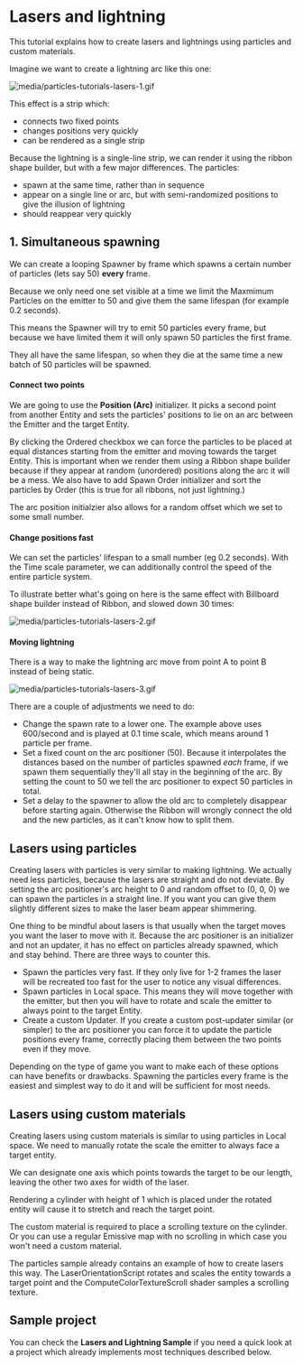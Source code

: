 # Lasers and lightning

This tutorial explains how to create lasers and lightnings using particles and custom materials.

Imagine we want to create a lightning arc like this one:

![media/particles-tutorials-lasers-1.gif](media/particles-tutorials-lasers-1.gif)

This effect is a strip which:

* connects two fixed points
* changes positions very quickly
* can be rendered as a single strip
 
Because the lightning is a single-line strip, we can render it using the ribbon shape builder, but with a few major differences. The particles:

* spawn at the same time, rather than in sequence
* appear on a single line or arc, but with semi-randomized positions to give the illusion of lightning
* should reappear very quickly

## 1. Simultaneous spawning

We can create a looping Spawner by frame which spawns a certain number of particles (lets say 50) **every** frame.

Because we only need one set visible at a time we limit the Maxmimum Particles on the emitter to 50 and give them the same lifespan (for example 0.2 seconds).

This means the Spawner will try to emit 50 particles every frame, but because we have limited them it will only spawn 50 particles the first frame.

They all have the same lifespan, so when they die at the same time a new batch of 50 particles will be spawned.

#### Connect two points

We are going to use the **Position (Arc)** initializer. It picks a second point from another Entity and sets the particles' positions to lie on an arc between the Emitter and the target Entity.

By clicking the Ordered checkbox we can force the particles to be placed at equal distances starting from the emitter and moving towards the target Entity.
This is important when we render them using a Ribbon shape builder because if they appear at random (unordered) positions along the arc it will be a mess. 
We also have to add Spawn Order initializer and sort the particles by Order (this is true for all ribbons, not just lightning.)

The arc position initialzier also allows for a random offset which we set to some small number.

#### Change positions fast

We can set the particles' lifespan to a small number (eg 0.2 seconds). With the Time scale parameter, we can additionally control the speed of the entire particle system.

To illustrate better what's going on here is the same effect with Billboard shape builder instead of Ribbon, and slowed down 30 times:

![media/particles-tutorials-lasers-2.gif](media/particles-tutorials-lasers-2.gif)

#### Moving lightning

There is a way to make the lightning arc move from point A to point B instead of being static.

![media/particles-tutorials-lasers-3.gif](media/particles-tutorials-lasers-3.gif)

There are a couple of adjustments we need to do:
 - Change the spawn rate to a lower one. The example above uses 600/second and is played at 0.1 time scale, which means around 1 particle per frame.
 - Set a fixed count on the arc positioner (50). Because it interpolates the distances based on the number of particles spawned *each* frame, if we spawn them sequentially they'll all stay in the beginning of the arc. By setting the count to 50 we tell the arc positioner to expect 50 particles in total.
 - Set a delay to the spawner to allow the old arc to completely disappear before starting again. Otherwise the Ribbon will wrongly connect the old and the new particles, as it can't know how to split them.

## Lasers using particles

Creating lasers with particles is very similar to making lightning. We actually need less particles, because the lasers are straight and do not deviate. 
By setting the arc positioner's arc height to 0 and random offset to (0, 0, 0) we can spawn the particles in a straight line. If you want you can give them slightly different sizes to make the laser beam appear shimmering.

One thing to be mindful about lasers is that usually when the target moves you want the laser to move with it. Because the arc positioner is an initializer and not an updater, it has no effect on particles already spawned, which and stay behind. There are three ways to counter this.

- Spawn the particles very fast. If they only live for 1-2 frames the laser will be recreated too fast for the user to notice any visual differences.
- Spawn particles in Local space. This means they will move together with the emitter, but then you will have to rotate and scale the emitter to always point to the target Entity.
- Create a custom Updater. If you create a custom post-updater similar (or simpler) to the arc positioner you can force it to update the particle positions every frame, correctly placing them between the two points even if they move.

Depending on the type of game you want to make each of these options can have benefits or drawbacks. Spawning the particles every frame is the easiest and simplest way to do it and will be sufficient for most needs.

## Lasers using custom materials

Creating lasers using custom materials is similar to using particles in Local space. We need to manually rotate the scale the emitter to always face a target entity.

We can designate one axis which points towards the target to be our length, leaving the other two axes for width of the laser.

Rendering a cylinder with height of 1 which is placed under the rotated entity will cause it to stretch and reach the target point.

The custom material is required to place a scrolling texture on the cylinder. Or you can use a regular Emissive map with no scrolling in which case you won't need a custom material.

The particles sample already contains an example of how to create lasers this way. The LaserOrientationScript rotates and scales the entity towards a target point and the ComputeColorTextureScroll shader samples a scrolling texture.

## Sample project

You can check the **Lasers and Lightning Sample** if you need a quick look at a project which already implements most techniques described below.